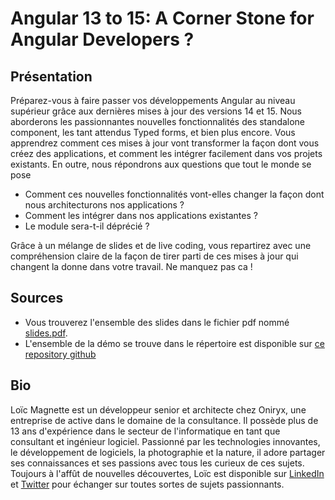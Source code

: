 # Angular 13 to 15: A Corner Stone for Angular Developers ?

## Présentation
Préparez-vous à faire passer vos développements Angular au niveau supérieur grâce aux dernières mises à jour des versions 14 et 15. Nous aborderons les passionnantes nouvelles fonctionnalités des standalone component, les tant attendus Typed forms, et bien plus encore. Vous apprendrez comment ces mises à jour vont transformer la façon dont vous créez des applications, et comment les intégrer facilement dans vos projets existants. En outre, nous répondrons aux questions que tout le monde se pose

- Comment ces nouvelles fonctionnalités vont-elles changer la façon dont nous architecturons nos applications ?
- Comment les intégrer dans nos applications existantes ?
- Le module sera-t-il déprécié ?

Grâce à un mélange de slides et de live coding, vous repartirez avec une compréhension claire de la façon de tirer parti de ces mises à jour qui changent la donne dans votre travail. Ne manquez pas ca !

## Sources
- Vous trouverez l'ensemble des slides dans le fichier pdf nommé [slides.pdf](./slides.pdf).
- L'ensemble de la démo se trouve dans le répertoire est disponible sur [ce repository github](https://github.com/lmagnette/DevDay-2023)

## Bio
Loïc Magnette est un développeur senior et architecte chez Oniryx, une entreprise de active dans le domaine de la consultance.
Il possède plus de 13 ans d'expérience dans le secteur de l'informatique en tant que consultant et ingénieur logiciel. 
Passionné par les technologies innovantes, le développement de logiciels, la photographie et la nature, il adore partager ses connaissances et ses passions avec tous les curieux de ces sujets. 
Toujours à l'affût de nouvelles découvertes, Loïc est disponible sur [LinkedIn](https://www.linkedin.com/in/lmagnette/) et [Twitter](https://twitter.com/LoMagnette) pour échanger sur toutes sortes de sujets passionnants.


